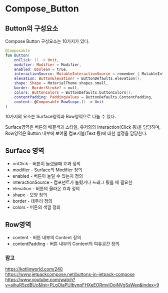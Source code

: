 # Compose_Button
## Button의 구성요소
Compose Button 구성요소는 10가지가 있다.
``` kotlin
@Composable
fun Button(
    onClick: () -> Unit,
    modifier: Modifier = Modifier,
    enabled: Boolean = true,
    interactionSource: MutableInteractionSource = remember { MutableInteractionSource() },
    elevation: ButtonElevation? = ButtonDefaults.elevation(),
    shape: Shape = MaterialTheme.shapes.small,
    border: BorderStroke? = null,
    colors: ButtonColors = ButtonDefaults.buttonColors(),
    contentPadding: PaddingValues = ButtonDefaults.ContentPadding,
    content: @Composable RowScope.() -> Unit
) 
```
10가지의 요소는 Surface영역과 Row영역으로 나눌 수 있다.

Surface영역은 버튼의 배결색과 스타일, 유저와의 Interaction(Click 등)을 담당하며, Row영역은 Button 내부에 보여줄 컴포저블(Text 등)에 대한 설정을 담당한다.

## Surface 영역
* onClick - 버튼이 눌렸을때 효과 정의
* modifier - Surface의 Modifier 정의
* enabled - 버튼이 눌릴 수 있는지 정의
* interactionSource - 컴포넌트가 눌렸거나 드래그 됬을 때 필요한 
* elevation - 버튼의 올라온 효과 정의
* shape - 모양 정의 
* border - 테두리 정의
* colors - 버튼의 색깔 정의

## Row영역
* content - 버튼 내부의 Content 정의
* contentPadding - 버튼 내부의 Content의 여유공간 정의

### 참고
https://kotlinworld.com/240     
https://www.jetpackcompose.net/buttons-in-jetpack-compose    
https://www.youtube.com/watch?v=aihuR5zdBUc&list=PLgOlaPUIbynpFHXeEORmvIOoiNVgSsWeq&index=9    
